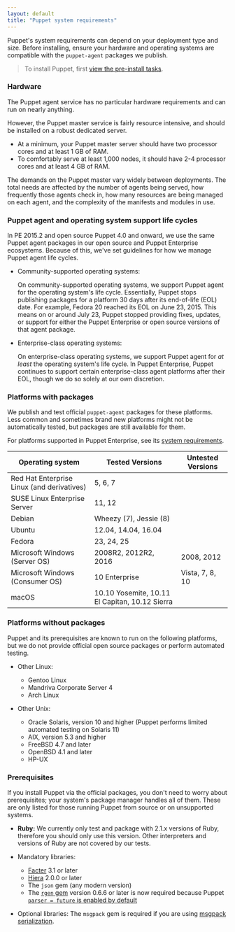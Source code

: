 ```yaml
---
layout: default
title: "Puppet system requirements"
---
```


Puppet's system requirements can depend on your deployment type and size. Before installing, ensure your hardware and operating systems are compatible with the `puppet-agent` packages we publish.

> To install Puppet, first [view the pre-install tasks](./install_pre.html).

### Hardware

The Puppet agent service has no particular hardware requirements and can run on nearly anything.

However, the Puppet master service is fairly resource intensive, and should be installed on a robust dedicated server.

* At a minimum, your Puppet master server should have two processor cores and at least 1 GB of RAM.
* To comfortably serve at least 1,000 nodes, it should have 2-4 processor cores and at least 4 GB of RAM.

The demands on the Puppet master vary widely between deployments. The total needs are affected by the number of agents being served, how frequently those agents check in, how many resources are being managed on each agent, and the complexity of the manifests and modules in use.

### Puppet agent and operating system support life cycles

In PE 2015.2 and open source Puppet 4.0 and onward, we use the same Puppet agent packages in our open source and Puppet Enterprise ecosystems. Because of this, we've set guidelines for how we manage Puppet agent life cycles.

* Community-supported operating systems:

  On community-supported operating systems, we support Puppet agent for the operating system's life cycle. Essentially, Puppet stops publishing packages for a platform 30 days after its end-of-life (EOL) date. For example, Fedora 20 reached its EOL on June 23, 2015. This means on or around July 23, Puppet stopped providing fixes, updates, or support for either the Puppet Enterprise or open source versions of that agent package.

* Enterprise-class operating systems:

  On enterprise-class operating systems, we support Puppet agent for _at least_ the operating system's life cycle. In Puppet Enterprise, Puppet continues to support certain enterprise-class agent platforms after their EOL, though we do so solely at our own discretion.

### Platforms with packages

We publish and test official `puppet-agent` packages for these platforms. Less common and sometimes brand new platforms might not be automatically tested, but packages are still available for them.

For platforms supported in Puppet Enterprise, see its [system requirements]({{pe}}/sys_req_os.html).

| Operating system                           | Tested Versions                                | Untested Versions       |
|--------------------------------------------|------------------------------------------------|-------------------------|
| Red Hat Enterprise Linux (and derivatives) | 5, 6, 7                                        |                         |
| SUSE Linux Enterprise Server               | 11, 12                                         |                         |
| Debian                                     | Wheezy (7), Jessie (8)                         |                         |
| Ubuntu                                     | 12.04, 14.04, 16.04                            |                         |
| Fedora                                     | 23, 24, 25                                     |                         |
| Microsoft Windows (Server OS)              | 2008R2, 2012R2, 2016                           | 2008, 2012              |
| Microsoft Windows (Consumer OS)            | 10 Enterprise                                  | Vista, 7, 8, 10         |
| macOS                                      | 10.10 Yosemite, 10.11 El Capitan, 10.12 Sierra |                         |

### Platforms without packages

Puppet and its prerequisites are known to run on the following platforms, but we do not provide official open source packages or perform automated testing.

* Other Linux:
  * Gentoo Linux
  * Mandriva Corporate Server 4
  * Arch Linux

* Other Unix:
  * Oracle Solaris, version 10 and higher (Puppet performs limited automated testing on Solaris 11)
  * AIX, version 5.3 and higher
  * FreeBSD 4.7 and later
  * OpenBSD 4.1 and later
  * HP-UX

### Prerequisites

If you install Puppet via the official packages, you don't need to worry about prerequisites; your system's package manager handles all of them. These are only listed for those running Puppet from source or on unsupported systems.

* **Ruby:** We currently only test and package with 2.1.x versions of Ruby, therefore you should only use this version. Other interpreters and versions of Ruby are not covered by our tests.

* Mandatory libraries:

  * [Facter]({{facter}}/) 3.1 or later
  * [Hiera]({{hiera}}/) 2.0.0 or later
  * The `json` gem (any modern version)
  * The [`rgen` gem](http://ruby-gen.org/downloads) version 0.6.6 or later is now required because Puppet [`parser = future` is enabled by default](./lang_updating_manifests.html)

* Optional libraries: The `msgpack` gem is required if you are using [msgpack serialization](./experiments_msgpack.html).
